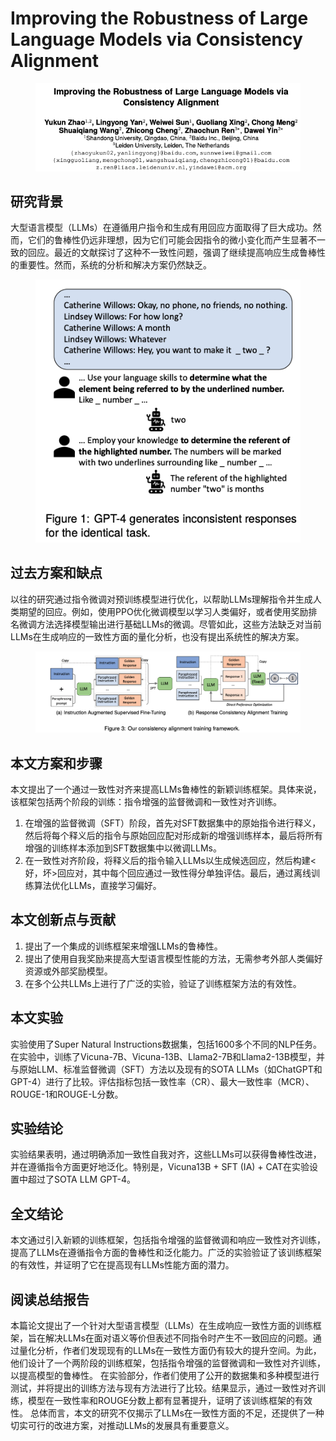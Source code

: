 # Improving the Robustness of Large Language Models via Consistency Alignment

<figure><img src="../.gitbook/assets/image (6) (1) (1) (1) (1) (1) (1) (1) (1) (1) (1) (1) (1) (1) (1).png" alt=""><figcaption></figcaption></figure>

## 研究背景

大型语言模型（LLMs）在遵循用户指令和生成有用回应方面取得了巨大成功。然而，它们的鲁棒性仍远非理想，因为它们可能会因指令的微小变化而产生显著不一致的回应。最近的文献探讨了这种不一致性问题，强调了继续提高响应生成鲁棒性的重要性。然而，系统的分析和解决方案仍然缺乏。

<figure><img src="../.gitbook/assets/image (7) (1) (1) (1) (1) (1) (1) (1) (1) (1).png" alt=""><figcaption></figcaption></figure>

## 过去方案和缺点

以往的研究通过指令微调对预训练模型进行优化，以帮助LLMs理解指令并生成人类期望的回应。例如，使用PPO优化微调模型以学习人类偏好，或者使用奖励排名微调方法选择模型输出进行基础LLMs的微调。尽管如此，这些方法缺乏对当前LLMs在生成响应的一致性方面的量化分析，也没有提出系统性的解决方案。

<figure><img src="../.gitbook/assets/image (8) (1) (1) (1) (1) (1) (1) (1) (1).png" alt=""><figcaption></figcaption></figure>

## 本文方案和步骤

本文提出了一个通过一致性对齐来提高LLMs鲁棒性的新颖训练框架。具体来说，该框架包括两个阶段的训练：指令增强的监督微调和一致性对齐训练。

1. 在增强的监督微调（SFT）阶段，首先对SFT数据集中的原始指令进行释义，然后将每个释义后的指令与原始回应配对形成新的增强训练样本，最后将所有增强的训练样本添加到SFT数据集中以微调LLMs。
2. 在一致性对齐阶段，将释义后的指令输入LLMs以生成候选回应，然后构建<好，坏>回应对，其中每个回应通过一致性得分单独评估。最后，通过离线训练算法优化LLMs，直接学习偏好。

## 本文创新点与贡献

1. 提出了一个集成的训练框架来增强LLMs的鲁棒性。
2. 提出了使用自我奖励来提高大型语言模型性能的方法，无需参考外部人类偏好资源或外部奖励模型。
3. 在多个公共LLMs上进行了广泛的实验，验证了训练框架方法的有效性。

## 本文实验

实验使用了Super Natural Instructions数据集，包括1600多个不同的NLP任务。在实验中，训练了Vicuna-7B、Vicuna-13B、Llama2-7B和Llama2-13B模型，并与原始LLM、标准监督微调（SFT）方法以及现有的SOTA LLMs（如ChatGPT和GPT-4）进行了比较。评估指标包括一致性率（CR）、最大一致性率（MCR）、ROUGE-1和ROUGE-L分数。

## 实验结论

实验结果表明，通过明确添加一致性自我对齐，这些LLMs可以获得鲁棒性改进，并在遵循指令方面更好地泛化。特别是，Vicuna13B + SFT (IA) + CAT在实验设置中超过了SOTA LLM GPT-4。

## 全文结论

本文通过引入新颖的训练框架，包括指令增强的监督微调和响应一致性对齐训练，提高了LLMs在遵循指令方面的鲁棒性和泛化能力。广泛的实验验证了该训练框架的有效性，并证明了它在提高现有LLMs性能方面的潜力。

## 阅读总结报告

本篇论文提出了一个针对大型语言模型（LLMs）在生成响应一致性方面的训练框架，旨在解决LLMs在面对语义等价但表述不同指令时产生不一致回应的问题。通过量化分析，作者们发现现有的LLMs在一致性方面仍有较大的提升空间。为此，他们设计了一个两阶段的训练框架，包括指令增强的监督微调和一致性对齐训练，以提高模型的鲁棒性。 在实验部分，作者们使用了公开的数据集和多种模型进行测试，并将提出的训练方法与现有方法进行了比较。结果显示，通过一致性对齐训练，模型在一致性率和ROUGE分数上都有显著提升，证明了该训练框架的有效性。 总体而言，本文的研究不仅揭示了LLMs在一致性方面的不足，还提供了一种切实可行的改进方案，对推动LLMs的发展具有重要意义。
